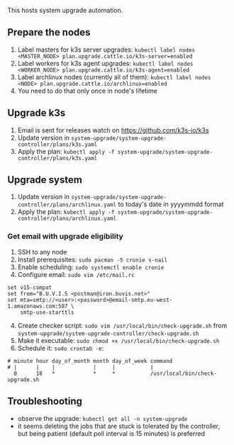 This hosts system upgrade automation.

## Prepare the nodes
1. Label masters for k3s server upgrades: `kubectl label nodes <MASTER_NODE> plan.upgrade.cattle.io/k3s-server=enabled`
2. Label workers for k3s agent upgrades: `kubectl label nodes <WORKER_NODE> plan.upgrade.cattle.io/k3s-agent=enabled`
3. Label archlinux nodes (currently all of them): `kubectl label nodes <NODE> plan.upgrade.cattle.io/archlinux=enabled`
4. You need to do that only once in node's lifetime

## Upgrade k3s
1. Email is sent for releases watch on https://github.com/k3s-io/k3s
2. Update version in `system-upgrade/system-upgrade-controller/plans/k3s.yaml`
3. Apply the plan: `kubectl apply -f system-upgrade/system-upgrade-controller/plans/k3s.yaml`

## Upgrade system
1. Update version in `system-upgrade/system-upgrade-controller/plans/archlinux.yaml` to today's date in yyyymmdd format
2. Apply the plan: `kubectl apply -f system-upgrade/system-upgrade-controller/plans/archlinux.yaml`

### Get email with upgrade eligibility
1. SSH to any node
2. Install prerequisites: `sudo pacman -S cronie s-nail`
3. Enable scheduling: `sudo systemctl enable cronie`
4. Configure email: `sudo vim /etc/mail.rc`
```
set v15-compat
set from="B.U.V.I.S <postman@iron.buvis.net>"
set mta=smtp://<user>:<password>@email-smtp.eu-west-1.amazonaws.com:587 \
    smtp-use-starttls
```
4. Create checker script: `sudo vim /usr/local/bin/check-upgrade.sh` from `system-upgrade/system-upgrade-controller/check-upgrade.sh`
5. Make it executable: `sudo chmod +x /usr/local/bin/check-upgrade.sh`
6. Schedule it: `sudo crontab -e`:
```
# minute hour day_of_month month day_of_week command
# |      |    |            |     |           |
  0      18   *            *     *           /usr/local/bin/check-upgrade.sh
```

## Troubleshooting
- observe the upgrade: `kubectl get all -n system-upgrade`
- it seems deleting the jobs that are stuck is tolerated by the controller, but being patient (default poll interval is 15 minutes) is preferred
